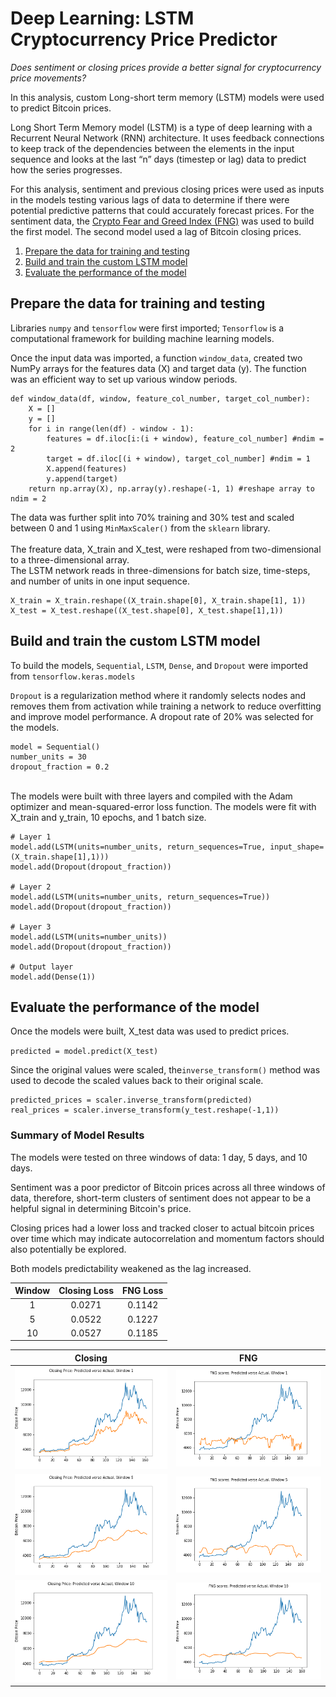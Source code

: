 # Deep Learning: LSTM Cryptocurrency Price Predictor

*Does sentiment or closing prices provide a better signal for cryptocurrency price movements?* 

In this analysis, custom Long-short term memory (LSTM) models were used to predict Bitcoin prices. 

Long Short Term Memory model (LSTM) is a type of deep learning with a Recurrent Neural Network (RNN) architecture. It uses feedback connections to keep track of the dependencies between the elements in the input sequence and looks at the last “n” days (timestep or lag) data to predict how the series progresses. 

For this analysis, sentiment and previous closing prices were used as inputs in the models testing various lags of data to determine if there were potential predictive patterns that could accurately forecast prices. For the sentiment data, the [Crypto Fear and Greed Index (FNG)](https://alternative.me/crypto/fear-and-greed-index/) was used to build the first model. The second model used a lag of Bitcoin closing prices.  

1. [Prepare the data for training and testing](#Prepare-the-date-for-training-and-testing)
2. [Build and train the custom LSTM model](#Build-and-train-the-custom-LSTM-model)
3. [Evaluate the performance of the model](#Evaluate-the-performance-of-the-model)


## Prepare the data for training and testing 

Libraries `numpy` and `tensorflow` were first imported; `Tensorflow` is a computational framework for building machine learning models. 

Once the input data was imported, a function `window_data`, created two NumPy arrays for the features data (X) and target data (y). The function was an efficient way to set up various window periods. 

```
def window_data(df, window, feature_col_number, target_col_number):
    X = []
    y = []
    for i in range(len(df) - window - 1):
        features = df.iloc[i:(i + window), feature_col_number] #ndim = 2
        target = df.iloc[(i + window), target_col_number] #ndim = 1 
        X.append(features)
        y.append(target)
    return np.array(X), np.array(y).reshape(-1, 1) #reshape array to ndim = 2
```
The data was further split into 70% training and 30% test and scaled between 0 and 1 using `MinMaxScaler()` from the `sklearn` library.<br/>
<br/>
The freature data, X_train and X_test, were reshaped from two-dimensional to a three-dimensional array.<br/>
The LSTM network reads in three-dimensions for batch size, time-steps, and number of units in one input sequence. 

```
X_train = X_train.reshape((X_train.shape[0], X_train.shape[1], 1))
X_test = X_test.reshape((X_test.shape[0], X_test.shape[1],1))
```

## Build and train the custom LSTM model 

 To build the models, `Sequential`, `LSTM`, `Dense`, and `Dropout` were imported from `tensorflow.keras.models` 
 
`Dropout` is a regularization method where it randomly selects nodes and removes them from activation while training a network to reduce overfitting and improve model performance. A dropout rate of 20% was selected for the models. 

```
model = Sequential()
number_units = 30
dropout_fraction = 0.2
```
<br/>
The models were built with three layers and compiled with the Adam optimizer and mean-squared-error loss function. The models were fit with X_train and y_train, 10 epochs, and 1 batch size.<br/>


```
# Layer 1 
model.add(LSTM(units=number_units, return_sequences=True, input_shape=(X_train.shape[1],1)))
model.add(Dropout(dropout_fraction))

# Layer 2 
model.add(LSTM(units=number_units, return_sequences=True))
model.add(Dropout(dropout_fraction))

# Layer 3
model.add(LSTM(units=number_units))
model.add(Dropout(dropout_fraction))

# Output layer
model.add(Dense(1))

```

## Evaluate the performance of the model 

Once the models were built, X_test data was used to predict prices.  

`predicted = model.predict(X_test)`

Since the original values were scaled, the`inverse_transform()` method was used to decode the scaled values back to their original scale.

```
predicted_prices = scaler.inverse_transform(predicted)
real_prices = scaler.inverse_transform(y_test.reshape(-1,1))
```

### Summary of Model Results 

The models were tested on three windows of data:  1 day, 5 days, and 10 days. 

Sentiment was a poor predictor of Bitcoin prices across all three windows of data, therefore, short-term clusters of sentiment does not appear to be a helpful signal in determining Bitcoin's price.  

Closing prices had a lower loss and tracked closer to actual bitcoin prices over time which may indicate autocorrelation and momentum factors should also potentially be explored. 

Both models predictability weakened as the lag increased.  

| Window | Closing Loss | FNG Loss    |
|:---:     | :---:     | :---:    |
| 1      |0.0271   | 0.1142 |
| 5      | 0.0522  | 0.1227 |
| 10     | 0.0527  | 0.1185 |



| Closing                         | FNG                         |
|:---:                            | :---:                       |
|![closing1](Images/closing1.png) |   ![FNG1](Images/FNG1.png)  |
|![closing1](Images/closing5.png) |   ![FNG5](Images/FNG5.png)  |
|![closing1](Images/closing10.png)|   ![FNG10](Images/FNG10.png)|



